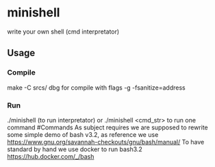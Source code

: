 # minishell
write your own shell (cmd interpretator)

## Usage
### Compile
make -C srcs/
dbg for compile with flags -g -fsanitize=address
### Run
./minishell (to run interpretator) or ./minishell <cmd_str> to run one command
#Commands
As subject requires we are supposed to rewrite some simple demo of bash v3.2,
as reference we use https://www.gnu.org/savannah-checkouts/gnu/bash/manual/
To have standard by hand we use docker to run bash3.2 https://hub.docker.com/_/bash




